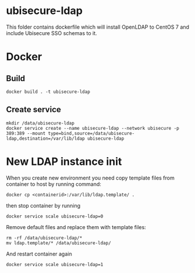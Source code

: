 # ubisecure-ldap
This folder contains dockerfile which will install OpenLDAP to CentOS 7 and include Ubisecure SSO schemas to it.

# Docker
## Build
```
docker build . -t ubisecure-ldap
``` 

## Create service
```
mkdir /data/ubisecure-ldap
docker service create --name ubisecure-ldap --network ubisecure -p 389:389 --mount type=bind,source=/data/ubisecure-ldap,destination=/var/lib/ldap ubisecure-ldap
```

# New LDAP instance init
When you create new environment you need copy template files from container to host by running command:
```
docker cp <containerid>:/var/lib/ldap.template/ .
```
then stop container by running
```
docker service scale ubisecure-ldap=0
```
Remove default files and replace them with template files:
```
rm -rf /data/ubisecure-ldap/*
mv ldap.template/* /data/ubisecure-ldap/
```
And restart container again
```
docker service scale ubisecure-ldap=1
```
